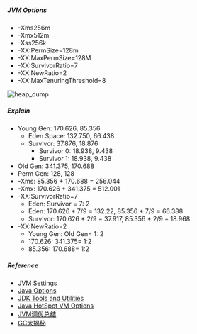 
##### JVM Options
* -Xms256m
* -Xmx512m
* -Xss256k
* -XX:PermSize=128m
* -XX:MaxPermSize=128M
* -XX:SurvivorRatio=7
* -XX:NewRatio=2
* -XX:MaxTenuringThreshold=8

![heap_dump](http://7d9k2r.com1.z0.glb.clouddn.com/jvm_heap_dump.png)

##### Explain
* Young Gen: 170.626, 85.356
	- Eden Space: 132.750, 66.438
	- Survivor: 37.876, 18.876
		- Survivor 0: 18.938, 9.438
		- Survivor 1: 18.938, 9.438
* Old Gen: 341.375, 170.688
* Perm Gen: 128, 128
* -Xms: 85.356 + 170.688 = 256.044
* -Xmx: 170.626 + 341.375 = 512.001
* -XX:SurvivorRatio=7
	- Eden: Survivor = 7: 2
	- Eden: 170.626 * 7/9 = 132.22, 85.356 * 7/9 = 66.388
	- Survivor: 170.626 * 2/9 = 37.917, 85.356 * 2/9 = 18.968
* -XX:NewRatio=2
	- Young Gen: Old Gen= 1: 2
	- 170.626: 341.375= 1:2
	- 85.356: 170.688= 1:2

##### Reference
* [JVM Settings](http://jvmmemory.com/)
* [Java Options](https://docs.oracle.com/javase/8/docs/technotes/tools/windows/java.html)
* [JDK Tools and Utilities ](https://docs.oracle.com/javase/8/docs/technotes/tools/#basic)
* [Java HotSpot VM Options](http://www.oracle.com/technetwork/java/javase/tech/vmoptions-jsp-140102.html)
* [JVM调优总结](http://unixboy.iteye.com/blog/174173/)
* [GC大揭秘](http://longdick.iteye.com/blog/474764)
